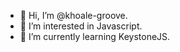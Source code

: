 - 👋 Hi, I’m @khoale-groove.
- 👀 I’m interested in Javascript.
- 🌱 I’m currently learning KeystoneJS.

<!---
khoale-groove/khoale-groove is a ✨ special ✨ repository because its `README.md` (this file) appears on your GitHub profile.
You can click the Preview link to take a look at your changes.
--->
